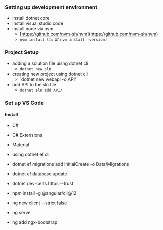 ### Setting up development environment
* install dotnet core
* install visual studio code
* install node via nvm 
    - [https://github.com/nvm-sh/nvm](https://github.com/nvm-sh/nvm)
    - `nvm install lts` or `nvm install [version]`

### Project Setup
* adding a solution file uisng dotnet cli
    - `dotnet new sln`
* creating new project using dotnet cli
    -  `dotnet new webapi -o API'
* add API to the sln file
    - `dotnet sln add API/`

### Set up VS Code
#### Install
* C#
* C# Extensions
* Material 


* using dotnet ef cli
* dotnet ef migrations add InitialCreate -o Data/Migrations
* dotnet ef database update
* dotnet dev-certs https --trust
* npm install -g @angular/cli@12
* ng new client --strict false
* ng serve
* ng add ngx-bootstrap